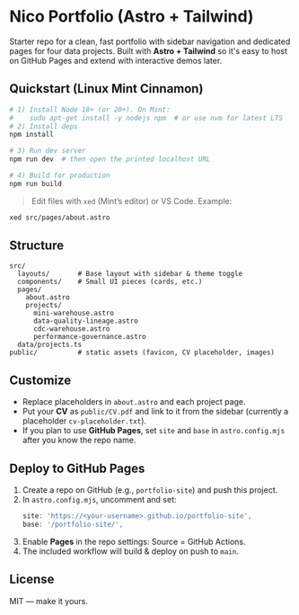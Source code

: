 # Nico Portfolio (Astro + Tailwind)

Starter repo for a clean, fast portfolio with sidebar navigation and dedicated pages for four data projects.
Built with **Astro + Tailwind** so it's easy to host on GitHub Pages and extend with interactive demos later.

## Quickstart (Linux Mint Cinnamon)

```bash
# 1) Install Node 18+ (or 20+). On Mint:
#    sudo apt-get install -y nodejs npm  # or use nvm for latest LTS
# 2) Install deps
npm install

# 3) Run dev server
npm run dev  # then open the printed localhost URL

# 4) Build for production
npm run build
```

> Edit files with `xed` (Mint’s editor) or VS Code. Example:
```bash
xed src/pages/about.astro
```

## Structure

```
src/
  layouts/       # Base layout with sidebar & theme toggle
  components/    # Small UI pieces (cards, etc.)
  pages/
    about.astro
    projects/
      mini-warehouse.astro
      data-quality-lineage.astro
      cdc-warehouse.astro
      performance-governance.astro
  data/projects.ts
public/          # static assets (favicon, CV placeholder, images)
```

## Customize

- Replace placeholders in `about.astro` and each project page.
- Put your **CV** as `public/CV.pdf` and link to it from the sidebar (currently a placeholder `cv-placeholder.txt`).
- If you plan to use **GitHub Pages**, set `site` and `base` in `astro.config.mjs` after you know the repo name.

## Deploy to GitHub Pages

1. Create a repo on GitHub (e.g., `portfolio-site`) and push this project.
2. In `astro.config.mjs`, uncomment and set:
   ```js
   site: 'https://<your-username>.github.io/portfolio-site',
   base: '/portfolio-site/',
   ```
3. Enable **Pages** in the repo settings: Source = GitHub Actions.
4. The included workflow will build & deploy on push to `main`.

## License

MIT — make it yours.